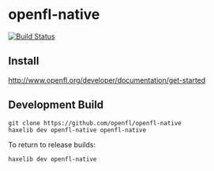 openfl-native
============
[![Build Status](https://travis-ci.org/openfl/openfl-native.png)](https://travis-ci.org/openfl/openfl-native)


Install
-------

http://www.openfl.org/developer/documentation/get-started


Development Build
-----------------

    git clone https://github.com/openfl/openfl-native
    haxelib dev openfl-native openfl-native

To return to release builds:

    haxelib dev openfl-native
